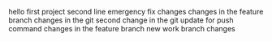 hello first project
second line
emergency fix changes
changes in the feature branch
changes in the git
second change in the git
update for push command
changes in the feature branch
new work branch changes
